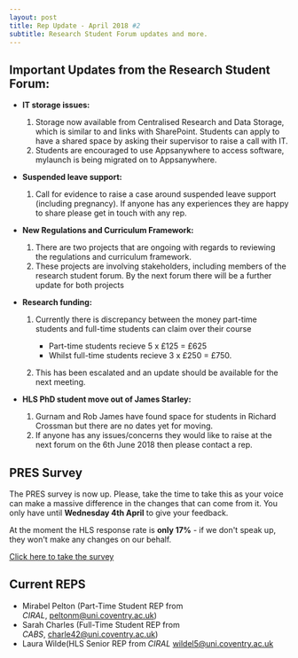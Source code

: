 ```yaml
---
layout: post
title: Rep Update - April 2018 #2
subtitle: Research Student Forum updates and more.
---
```


## Important Updates from the Research Student Forum: 

* **IT storage issues:**

  1. Storage now available from Centralised Research and Data Storage, which is similar to and links with SharePoint. Students can apply to have a shared space by asking their supervisor to raise a call with IT.
  2. Students are encouraged to use Appsanywhere to access software, mylaunch is being migrated on to Appsanywhere.


* **Suspended leave support:**

  1. Call for evidence to raise a case around suspended leave support (including pregnancy). If anyone has any experiences they are happy to share please get in touch with any rep.


* **New Regulations and Curriculum Framework:**

  1. There are two projects that are ongoing with regards to reviewing the regulations and curriculum framework.
  2. These projects are involving stakeholders, including members of the research student forum. By the next forum there will be a further update for both projects


* **Research funding:**

  1. Currently there is discrepancy between the money part-time students and full-time students can claim over their course
      - Part-time students recieve 5 x £125 = £625
      - Whilst full-time students recieve 3 x £250 = £750.

  2. This has been escalated and an update should be available for the next meeting.


* **HLS PhD student move out of James Starley:**

  1. Gurnam and Rob James have found space for students in Richard Crossman but there are no dates yet for moving.
  2. If anyone has any issues/concerns they would like to raise at the next forum on the 6th June 2018 then please contact a rep.

## PRES Survey

The PRES survey is now up.
Please, take the time to take this as your voice can make a massive difference in the changes that can come from it.
You only have until **Wednesday 4th April** to give your feedback.

At the moment the HLS response rate is **only 17%** - if we don't speak up, they won't make any changes on our behalf.

[Click here to take the survey](https://coventry.onlinesurveys.ac.uk/pres2018/)

## Current REPS

* Mirabel Pelton (Part-Time Student REP from *CIRAL*, [peltonm@uni.coventry.ac.uk](peltonm@uni.coventry.ac.uk "Click here to email Mirabel")) 
* Sarah Charles (Full-Time Student REP from *CABS*, [charle42@uni.coventry.ac.uk](charle42@uni.coventry.ac.uk "Click here to email Sarah"))
* Laura Wilde(HLS Senior REP from *CIRAL* [wildel5@uni.coventry.ac.uk](wildel5@uni.coventry.ac.uk "Click here to email Laura")
